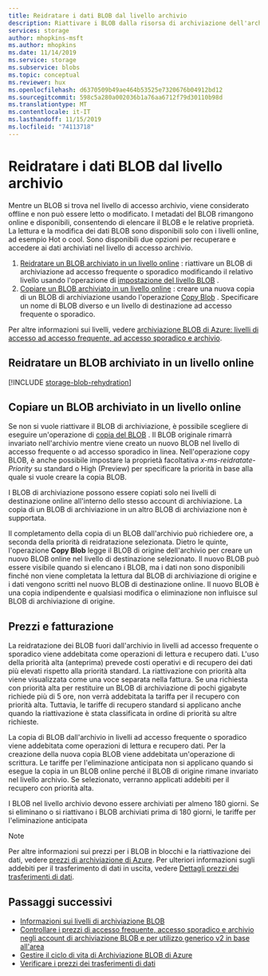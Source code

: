 ```yaml
---
title: Reidratare i dati BLOB dal livello archivio
description: Riattivare i BLOB dalla risorsa di archiviazione dell'archivio per poter accedere ai dati.
services: storage
author: mhopkins-msft
ms.author: mhopkins
ms.date: 11/14/2019
ms.service: storage
ms.subservice: blobs
ms.topic: conceptual
ms.reviewer: hux
ms.openlocfilehash: d6370509b49ae464b53525e7320676b04912bd12
ms.sourcegitcommit: 598c5a280a002036b1a76aa6712f79d30110b98d
ms.translationtype: MT
ms.contentlocale: it-IT
ms.lasthandoff: 11/15/2019
ms.locfileid: "74113718"
---
```

# <a name="rehydrate-blob-data-from-the-archive-tier"></a>Reidratare i dati BLOB dal livello archivio

Mentre un BLOB si trova nel livello di accesso archivio, viene considerato offline e non può essere letto o modificato. I metadati del BLOB rimangono online e disponibili, consentendo di elencare il BLOB e le relative proprietà. La lettura e la modifica dei dati BLOB sono disponibili solo con i livelli online, ad esempio Hot o cool. Sono disponibili due opzioni per recuperare e accedere ai dati archiviati nel livello di accesso archivio.

1. [Reidratare un BLOB archiviato in un livello online](#rehydrate-an-archived-blob-to-an-online-tier) : riattivare un BLOB di archiviazione ad accesso frequente o sporadico modificando il relativo livello usando l'operazione di [impostazione del livello BLOB](https://docs.microsoft.com/rest/api/storageservices/set-blob-tier) .
2. [Copiare un BLOB archiviato in un livello online](#copy-an-archived-blob-to-an-online-tier) : creare una nuova copia di un BLOB di archiviazione usando l'operazione [Copy Blob](https://docs.microsoft.com/rest/api/storageservices/copy-blob) . Specificare un nome di BLOB diverso e un livello di destinazione ad accesso frequente o sporadico.

 Per altre informazioni sui livelli, vedere [archiviazione BLOB di Azure: livelli di accesso ad accesso frequente, ad accesso sporadico e archivio](storage-blob-storage-tiers.md).

## <a name="rehydrate-an-archived-blob-to-an-online-tier"></a>Reidratare un BLOB archiviato in un livello online

[!INCLUDE [storage-blob-rehydration](../../../includes/storage-blob-rehydrate-include.md)]

## <a name="copy-an-archived-blob-to-an-online-tier"></a>Copiare un BLOB archiviato in un livello online

Se non si vuole riattivare il BLOB di archiviazione, è possibile scegliere di eseguire un'operazione di [copia del BLOB](https://docs.microsoft.com/rest/api/storageservices/copy-blob) . Il BLOB originale rimarrà invariato nell'archivio mentre viene creato un nuovo BLOB nel livello di accesso frequente o ad accesso sporadico in linea. Nell'operazione copy BLOB, è anche possibile impostare la proprietà facoltativa *x-ms-reidratate-Priority* su standard o High (Preview) per specificare la priorità in base alla quale si vuole creare la copia BLOB.

I BLOB di archiviazione possono essere copiati solo nei livelli di destinazione online all'interno dello stesso account di archiviazione. La copia di un BLOB di archiviazione in un altro BLOB di archiviazione non è supportata.

Il completamento della copia di un BLOB dall'archivio può richiedere ore, a seconda della priorità di reidratazione selezionata. Dietro le quinte, l'operazione **Copy Blob** legge il BLOB di origine dell'archivio per creare un nuovo BLOB online nel livello di destinazione selezionato. Il nuovo BLOB può essere visibile quando si elencano i BLOB, ma i dati non sono disponibili finché non viene completata la lettura dal BLOB di archiviazione di origine e i dati vengono scritti nel nuovo BLOB di destinazione online. Il nuovo BLOB è una copia indipendente e qualsiasi modifica o eliminazione non influisce sul BLOB di archiviazione di origine.

## <a name="pricing-and-billing"></a>Prezzi e fatturazione

La reidratazione dei BLOB fuori dall'archivio in livelli ad accesso frequente o sporadico viene addebitata come operazioni di lettura e recupero dati. L'uso della priorità alta (anteprima) prevede costi operativi e di recupero dei dati più elevati rispetto alla priorità standard. La riattivazione con priorità alta viene visualizzata come una voce separata nella fattura. Se una richiesta con priorità alta per restituire un BLOB di archiviazione di pochi gigabyte richiede più di 5 ore, non verrà addebitata la tariffa per il recupero con priorità alta. Tuttavia, le tariffe di recupero standard si applicano anche quando la riattivazione è stata classificata in ordine di priorità su altre richieste.

La copia di BLOB dall'archivio in livelli ad accesso frequente o sporadico viene addebitata come operazioni di lettura e recupero dati. Per la creazione della nuova copia BLOB viene addebitata un'operazione di scrittura. Le tariffe per l'eliminazione anticipata non si applicano quando si esegue la copia in un BLOB online perché il BLOB di origine rimane invariato nel livello archivio. Se selezionato, verranno applicati addebiti per il recupero con priorità alta.

I BLOB nel livello archivio devono essere archiviati per almeno 180 giorni. Se si eliminano o si riattivano i BLOB archiviati prima di 180 giorni, le tariffe per l'eliminazione anticipata

> [!NOTE]
> Per altre informazioni sui prezzi per i BLOB in blocchi e la riattivazione dei dati, vedere [prezzi di archiviazione di Azure](https://azure.microsoft.com/pricing/details/storage/blobs/). Per ulteriori informazioni sugli addebiti per il trasferimento di dati in uscita, vedere [Dettagli prezzi dei trasferimenti di dati](https://azure.microsoft.com/pricing/details/data-transfers/).

## <a name="next-steps"></a>Passaggi successivi

* [Informazioni sui livelli di archiviazione BLOB](storage-blob-storage-tiers.md)
* [Controllare i prezzi di accesso frequente, accesso sporadico e archivio negli account di archiviazione BLOB e per utilizzo generico v2 in base all'area](https://azure.microsoft.com/pricing/details/storage/)
* [Gestire il ciclo di vita di Archiviazione BLOB di Azure](storage-lifecycle-management-concepts.md)
* [Verificare i prezzi dei trasferimenti di dati](https://azure.microsoft.com/pricing/details/data-transfers/)
